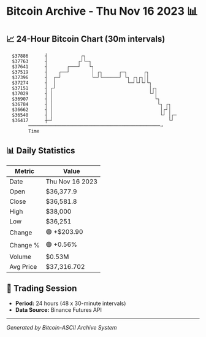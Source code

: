 # Bitcoin Archive - Thu Nov 16 2023 📊

## 📈 24-Hour Bitcoin Chart (30m intervals)

```
  $37886      ┤            ┌┐                                  
  $37763      ┤           ┌┘└─┐                                
  $37641      ┤       ┌───┘   └┐                               
  $37519      ┤    ┌──┘        │ ┌┐      ┌─┐      ┌┐           
  $37396      ┤  ┌─┘           └─┘└──────┘ └┐ ┌┐┌┐││           
  $37274      ┤  │                          └─┘└┘└┘└┐          
  $37151      ┤ ┌┘                                  │┌┐        
  $37029      ┤ │                                   └┘│        
  $36907      ┤ │                                     └┐       
  $36784      ┤ │                                      └┐ ┌┐   
  $36662      ┤ │                                       │┌┘│   
  $36540      ┤ │                                       └┘ │┌─ 
  $36417      ┼─┘                                          └┘  
        ────────────────────────────────────────────────→
        Time
```

## 📊 Daily Statistics

| Metric | Value |
|--------|-------|
| Date | Thu Nov 16 2023 |
| Open | $36,377.9 |
| Close | $36,581.8 |
| High | $38,000 |
| Low | $36,251 |
| Change | 🟢 +$203.90 |
| Change % | 🟢 +0.56% |
| Volume | $0.53M |
| Avg Price | $37,316.702 |

## 📅 Trading Session

- **Period:** 24 hours (48 x 30-minute intervals)
- **Data Source:** Binance Futures API

---
*Generated by Bitcoin-ASCII Archive System*
